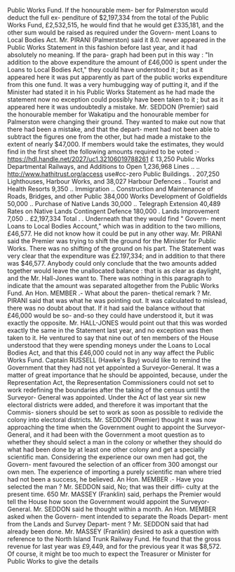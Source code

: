 Public Works Fund. If the honourable mem- ber for Palmerston would deduct the full ex- penditure of $2,197,334 from the total of the Public Works Fund, £2,532,515, he would find that he would get £335,181, and the other sum would be raised as required under the Govern- ment Loans to Local Bodies Act. Mr. PIRANI (Palmerston) said it 8.0. never appeared in the Public Works Statement in this fashion before last year, and it had absolutely no meaning. If the para- graph had been put in this way : "In addition to the above expenditure the amount of £46,000 is spent under the Loans to Local Bodies Act," they could have understood it ; but as it appeared here it was put apparently as part of the public works expenditure from this one fund. It was a very humbugging way of putting it, and if the Minister had stated it in his Public Works Statement as he had made the statement now no exception could possibly have been taken to it ; but as it appeared here it was undoubtedly a mistake. Mr. SEDDON (Premier) said the honourable member for Wakatipu and the honourable member for Palmerston were changing their ground. They wanted to make out now that there had been a mistake, and that the depart- ment had not been able to subtract the figures one from the other, but had made a mistake to the extent of nearly $47,000. If members would take the estimates, they would find in the first sheet the following amounts required to be voted :- https://hdl.handle.net/2027/uc1.32106019788261 £ 13,250 Public Works Departmental Railways, and Additions to Open 1,236,968 Lines .. .. http://www.hathitrust.org/access use#cc-zero Public Buildings. . 207,250 Lighthouses, Harbour Works, and 38,027 Harbour Defences .. Tourist and Health Resorts 9,350 .. Immigration .. Construction and Maintenance of Roads, Bridges, and other Public 384,000 Works Development of Goldfields 50,000 .. Purchase of Native Lands 30,000 .. Telegraph Extension 40,489 Rates on Native Lands Contingent Defence 180,000 . Lands Improvement 7,050 .. £2,197,334 Total . . Underneath that they would find " Govern- ment Loans to Local Bodies Account," which was in addition to the two millions, £46,577. He did not know how it could be put in any other way. Mr. PIRANI said the Premier was trying to shift the ground for the Minister for Public Works. There was no shifting of the ground on his part. The Statement was very clear that the expenditure was £2.197,334; and in addition to that there was $46,577. Anybody could only conclude that the two amounts added together would leave the unallocated balance : that is as clear as daylight, and the Mr. Hall-Jones want to. There was nothing in this paragraph to indicate that the amount was separated altogether from the Public Works Fund. An Hon. MEMBER .- What about the paren- thetical remark ? Mr. PIRANI said that was what he was pointing out. It was calculated to mislead, there was no doubt about that. If it had said the balance without that £46,000 would be so- and-so they could have understood it, but it was exactly the opposite. Mr. HALL-JONES would point out that this was worded exactly the same in the Statement last year, and no exception was then taken to it. He ventured to say that nine out of ten members of the House understood that they were spending moneys under the Loans to Local Bodies Act, and that this £46,000 could not in any way affect the Public Works Fund. Captain RUSSELL (Hawke's Bay) would like to remind the Government that they had not yet appointed a Surveyor-General. It was a matter of great importance that he should be appointed, because, under the Representation Act, the Representation Commissioners could not set to work redefining the boundaries after the taking of the census until the Surveyor- General was appointed. Under the Act of last year six new electoral districts were added, and therefore it was important that the Commis- sioners should be set to work as soon as possible to redivide the colony into electoral districts. Mr. SEDDON (Premier) thought it was now approaching the time when the Government ought to appoint the Surveyor-General, and it had been with the Government a moot question as to whether they should select a man in the colony or whether they should do what had been done by at least one other colony and get a specially scientific man. Considering the experience our own men had got, the Govern- ment favoured the selection of an officer from 300 amongst our own men. The experience of importing a purely scientific man where tried had not been a success, he believed. An Hon. MEMBER .- Have you selected the man ? Mr. SEDDON said, No; that was their diffi- culty at the present time. 650 Mr. MASSEY (Franklin) said, perhaps the Premier would tell the House how soon the Government would appoint the Surveyor- General. Mr. SEDDON said he thought within a month. An Hon. MEMBER asked when the Govern- ment intended to separate the Roads Depart- ment from the Lands and Survey Depart- ment ? Mr. SEDDON said that had already been done. Mr. MASSEY (Franklin) desired to ask a question with reference to the North Island Trunk Railway Fund. He found that the gross revenue for last year was £9,449, and for the previous year it was $8,572. Of course, it might be too much to expect the Treasurer or Minister for Public Works to give the details 